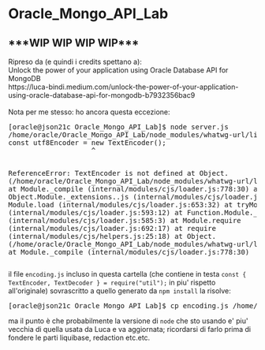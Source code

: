 # Oracle_Mongo_API_Lab
<H2>***WIP WIP WIP WIP***</H2>
Ripreso da (e quindi i credits spettano a):<br>
  Unlock the power of your application using Oracle Database API for MongoDB<br>
  https://luca-bindi.medium.com/unlock-the-power-of-your-application-using-oracle-database-api-for-mongodb-b7932356bac9<br>
<br>
Nota per me stesso: ho ancora questa eccezione:<br>
<pre>
[oracle@json21c Oracle_Mongo_API_Lab]$ node server.js
/home/oracle/Oracle_Mongo_API_Lab/node_modules/whatwg-url/lib/encoding.js:3
const utf8Encoder = new TextEncoder();
                    ^

ReferenceError: TextEncoder is not defined
    at Object.<anonymous> (/home/oracle/Oracle_Mongo_API_Lab/node_modules/whatwg-url/lib/encoding.js:3:21)
    at Module._compile (internal/modules/cjs/loader.js:778:30)
    at Object.Module._extensions..js (internal/modules/cjs/loader.js:789:10)
    at Module.load (internal/modules/cjs/loader.js:653:32)
    at tryModuleLoad (internal/modules/cjs/loader.js:593:12)
    at Function.Module._load (internal/modules/cjs/loader.js:585:3)
    at Module.require (internal/modules/cjs/loader.js:692:17)
    at require (internal/modules/cjs/helpers.js:25:18)
    at Object.<anonymous> (/home/oracle/Oracle_Mongo_API_Lab/node_modules/whatwg-url/lib/url-state-machine.js:5:34)
    at Module._compile (internal/modules/cjs/loader.js:778:30)
</pre>
il file `encoding.js` incluso in questa cartella (che contiene in testa `const { TextEncoder, TextDecoder } = require("util");` in piu' rispetto all'originale) sovrascritto a quello generato da `npm install` la risolve:
<pre>
[oracle@json21c Oracle_Mongo_API_Lab]$ cp encoding.js /home/oracle/Oracle_Mongo_API_Lab/node_modules/whatwg-url/lib/encoding.js
</pre>
ma il punto è che probabilmente la versione di `node` che sto usando e' piu' vecchia di quella usata da Luca e va aggiornata; ricordarsi di farlo prima di fondere le parti liquibase, redaction etc.etc.


